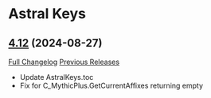 # Astral Keys

## [4.12](https://github.com/astralguild/AstralKeys/tree/4.12) (2024-08-27)
[Full Changelog](https://github.com/astralguild/AstralKeys/compare/4.11...4.12) [Previous Releases](https://github.com/astralguild/AstralKeys/releases)

- Update AstralKeys.toc  
- Fix for C\_MythicPlus.GetCurrentAffixes returning empty  
